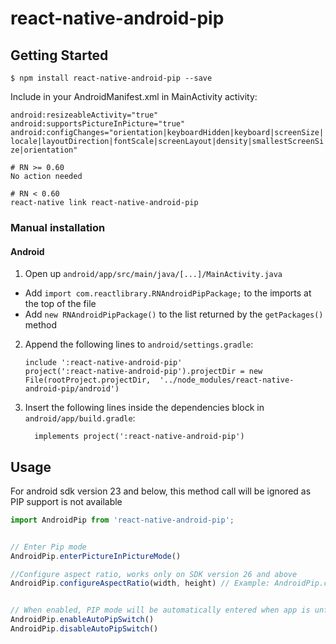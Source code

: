 
# react-native-android-pip


## Getting Started

`$ npm install react-native-android-pip --save`


Include in your AndroidManifest.xml in MainActivity activity:

`android:resizeableActivity="true"
android:supportsPictureInPicture="true"
android:configChanges="orientation|keyboardHidden|keyboard|screenSize|locale|layoutDirection|fontScale|screenLayout|density|smallestScreenSize|orientation"`


```
# RN >= 0.60
No action needed

# RN < 0.60
react-native link react-native-android-pip
```


### Manual installation


#### Android

1. Open up `android/app/src/main/java/[...]/MainActivity.java`
  - Add `import com.reactlibrary.RNAndroidPipPackage;` to the imports at the top of the file
  - Add `new RNAndroidPipPackage()` to the list returned by the `getPackages()` method
2. Append the following lines to `android/settings.gradle`:
  	```
  	include ':react-native-android-pip'
  	project(':react-native-android-pip').projectDir = new File(rootProject.projectDir, 	'../node_modules/react-native-android-pip/android')
  	```
3. Insert the following lines inside the dependencies block in `android/app/build.gradle`:
  	```
      implements project(':react-native-android-pip')
  	```


## Usage
For android sdk version 23 and below, this method call will be ignored as PIP support is not available

```javascript
import AndroidPip from 'react-native-android-pip';


// Enter Pip mode
AndroidPip.enterPictureInPictureMode() 

//Configure aspect ratio, works only on SDK version 26 and above
AndroidPip.configureAspectRatio(width, height) // Example: AndroidPip.configureAspectRatio(2, 4)


// When enabled, PIP mode will be automatically entered when app is unfocused( User presses home, menu button etc)
AndroidPip.enableAutoPipSwitch()
AndroidPip.disableAutoPipSwitch()

```
  
